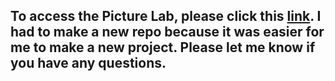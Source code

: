 ## To access the Picture Lab, please click this [link](https://github.com/yashg4509/PictureLabAPCSA). I had to make a new repo because it was easier for me to make a new project. Please let me know if you have any questions.